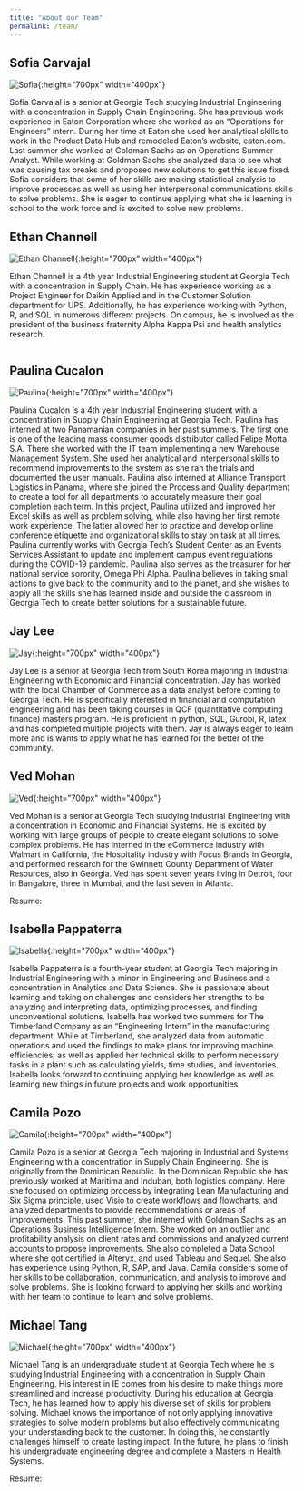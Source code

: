 ```yaml
---
title: "About our Team"
permalink: /team/
---
```


## Sofia Carvajal

![Sofia](https://github.com/ved-mohan/minimal-mistakes/blob/master/images/Sofia.jpeg?raw=true){:height="700px" width="400px"}

Sofia Carvajal is a senior at Georgia Tech studying Industrial Engineering with a concentration in Supply Chain Engineering. She has previous work experience in Eaton Corporation where she worked as an “Operations for Engineers” intern. During her time at Eaton she used her analytical skills to work in the Product Data Hub and remodeled Eaton’s website, eaton.com. Last summer she worked at Goldman Sachs as an Operations Summer Analyst. While working at Goldman Sachs she analyzed data to see what was causing tax breaks and proposed new solutions to get this issue fixed. Sofia considers that some of her skills are making statistical analysis to improve processes as well as using her interpersonal communications skills to solve problems. She is eager to continue applying what she is learning in school to the work force and is excited to solve new problems.

## Ethan Channell

![Ethan Channell](https://github.com/ved-mohan/minimal-mistakes/blob/master/images/Ethan.PNG?raw=true){:height="700px" width="400px"}

Ethan Channell is a 4th year Industrial Engineering student at Georgia Tech with a concentration in Supply Chain. He has experience working as a Project Engineer for Daikin Applied and in the Customer Solution department for UPS. Additionally, he has experience working with Python, R, and SQL in numerous different projects. On campus, he is involved as the president of the business fraternity Alpha Kappa Psi and health analytics research.

<a href="/pdfs/Ethan.pdf" class="image fit"><img src="images/marr_pic.jpg" alt=""></a>

## Paulina Cucalon

![Paulina](https://github.com/ved-mohan/minimal-mistakes/blob/master/images/Paulina.jpg?raw=true){:height="700px" width="400px"}

Paulina Cucalon is a 4th year Industrial Engineering student with a concentration in Supply Chain Engineering at Georgia Tech.
Paulina has interned at two Panamanian companies in her past summers. The first one is one of the leading mass consumer goods distributor called Felipe Motta S.A. There she worked with the IT team implementing a new Warehouse Management System. She used her analytical and interpersonal skills to recommend improvements to the system as she ran the trials and documented the user manuals.
Paulina also interned at Alliance Transport Logistics in Panama, where she joined the Process and Quality department to create a tool for all departments to accurately measure their goal completion each term. In this project, Paulina utilized and improved her Excel skills as well as problem solving, while also having her first remote work experience. The latter allowed her to practice and develop online conference etiquette and organizational skills to stay on task at all times.
Paulina currently works with Georgia Tech’s Student Center as an Events Services Assistant to update and implement campus event regulations during the COVID-19 pandemic. Paulina also serves as the treasurer for her national service sorority, Omega Phi Alpha. Paulina believes in taking small actions to give back to the community and to the planet, and she wishes to apply all the skills she has learned inside and outside the classroom in Georgia Tech to create better solutions for a sustainable future.

## Jay Lee

![Jay](https://github.com/ved-mohan/minimal-mistakes/blob/master/images/Jay.jpeg?raw=true){:height="700px" width="400px"}

Jay Lee is a senior at Georgia Tech from South Korea majoring in Industrial Engineering with Economic and Financial concentration. Jay has worked with the local Chamber of Commerce as a data analyst before coming to Georgia Tech. He is specifically interested in financial and computation engineering and has been taking courses in QCF (quantitative computing finance) masters program. He is proficient in python, SQL, Gurobi, R, latex and has completed multiple projects with them. Jay is always eager to learn more and is wants to apply what he has learned for the better of the community.

## Ved Mohan

![Ved](https://github.com/ved-mohan/minimal-mistakes/blob/master/images/VED.png?raw=true){:height="700px" width="400px"}

Ved Mohan is a senior at Georgia Tech studying Industrial Engineering with a concentration in Economic and Financial Systems. He is excited by working with large groups of people to create elegant solutions to solve complex problems. He has interned in the eCommerce industry with Walmart in California, the Hospitality industry with Focus Brands in Georgia, and performed research for the Gwinnett County Department of Water Resources, also in Georgia. Ved has spent seven years living in Detroit, four in Bangalore, three in Mumbai, and the last seven in Atlanta.

Resume:
<a href="/pdfs/Ved.pdf" class="image fit"><img src="images/marr_pic.jpg" alt=""></a>

## Isabella Pappaterra

![Isabella](https://github.com/ved-mohan/minimal-mistakes/blob/master/images/Isabella.jpg?raw=true){:height="700px" width="400px"}

Isabella Pappaterra is a fourth-year student at Georgia Tech majoring in Industrial Engineering with a minor in Engineering and Business and a concentration in Analytics and Data Science. She is passionate about learning and taking on challenges and considers her strengths to be analyzing and interpreting data, optimizing processes, and finding unconventional solutions. Isabella has worked two summers for The Timberland Company as an “Engineering Intern” in the manufacturing department. While at Timberland, she analyzed data from automatic operations and used the findings to make plans for improving machine efficiencies; as well as applied her technical skills to perform necessary tasks in a plant such as calculating yields, time studies, and inventories. Isabella looks forward to continuing applying her knowledge as well as learning new things in future projects and work opportunities.  

## Camila Pozo

![Camila](https://github.com/ved-mohan/minimal-mistakes/blob/master/images/Camila.jpg?raw=true){:height="700px" width="400px"}

Camila Pozo is a senior at Georgia Tech majoring in Industrial and Systems Engineering with a concentration in Supply Chain Engineering. She is originally from the Dominican Republic. In the Dominican Republic she has previously worked at Maritima and Induban, both logistics company. Here she focused on optimizing process by integrating Lean Manufacturing and Six Sigma principle, used Visio to create workflows and flowcharts, and analyzed departments to provide recommendations or areas of improvements. This past summer, she interned with Goldman Sachs as an Operations Business Intelligence Intern. She worked on an outlier and profitability analysis on client rates and commissions and analyzed current accounts to propose improvements. She also completed a Data School where she got certified in Alteryx, and used Tableau and Sequel. She also has experience using Python, R, SAP, and Java. Camila considers some of her skills to be collaboration, communication, and analysis to improve and solve problems. She is looking forward to applying her skills and working with her team to continue to learn and solve problems.

## Michael Tang

![Michael](https://github.com/ved-mohan/minimal-mistakes/blob/master/images/Michael.jpg?raw=true){:height="700px" width="400px"}

Michael Tang is an undergraduate student at Georgia Tech where he is studying Industrial Engineering with a concentration in Supply Chain Engineering. His interest in IE comes from his desire to make things more streamlined and increase productivity. During his education at Georgia Tech, he has learned how to apply his diverse set of skills for
problem solving. Michael knows the importance of not only applying innovative strategies to solve modern problems but also effectively communicating your understanding back to the customer. In doing this, he constantly challenges himself to create lasting impact. In the future, he plans to finish his undergraduate engineering degree and complete a Masters in Health Systems.

Resume:
<a href="/pdfs/Michael.pdf" class="image fit"><img src="images/marr_pic.jpg" alt=""></a>
